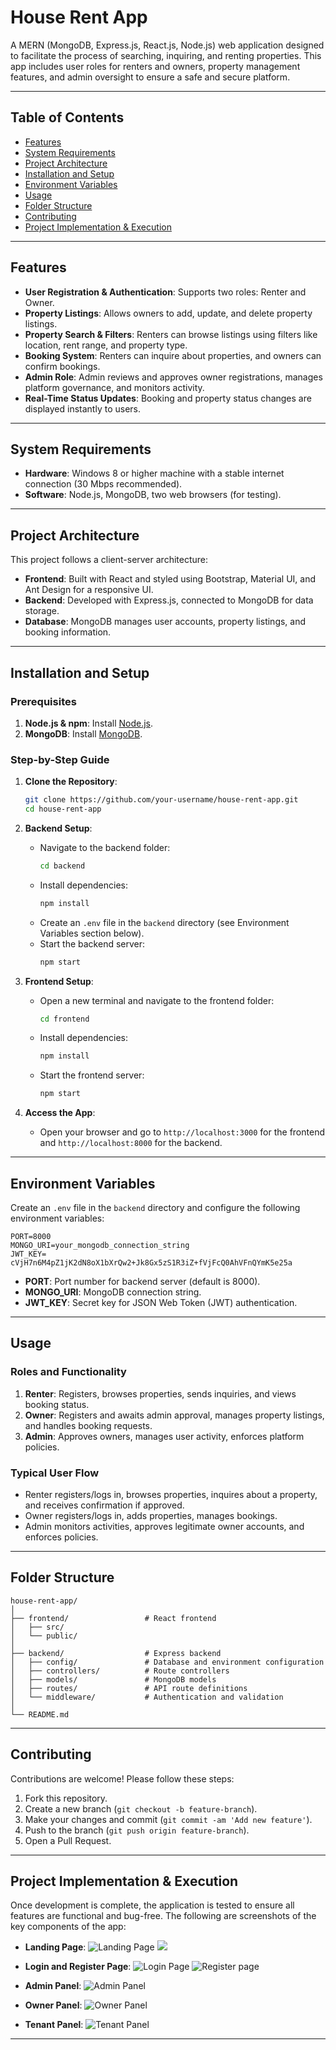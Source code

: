 # House Rent App

A MERN (MongoDB, Express.js, React.js, Node.js) web application designed to facilitate the process of searching, inquiring, and renting properties. This app includes user roles for renters and owners, property management features, and admin oversight to ensure a safe and secure platform.

---

## Table of Contents

- [Features](#features)
- [System Requirements](#system-requirements)
- [Project Architecture](#project-architecture)
- [Installation and Setup](#installation-and-setup)
- [Environment Variables](#environment-variables)
- [Usage](#usage)
- [Folder Structure](#folder-structure)
- [Contributing](#contributing)
- [Project Implementation & Execution](#project-implementation--execution)

---

## Features

- **User Registration & Authentication**: Supports two roles: Renter and Owner.
- **Property Listings**: Allows owners to add, update, and delete property listings.
- **Property Search & Filters**: Renters can browse listings using filters like location, rent range, and property type.
- **Booking System**: Renters can inquire about properties, and owners can confirm bookings.
- **Admin Role**: Admin reviews and approves owner registrations, manages platform governance, and monitors activity.
- **Real-Time Status Updates**: Booking and property status changes are displayed instantly to users.

---

## System Requirements

- **Hardware**: Windows 8 or higher machine with a stable internet connection (30 Mbps recommended).
- **Software**: Node.js, MongoDB, two web browsers (for testing).

---

## Project Architecture

This project follows a client-server architecture:

- **Frontend**: Built with React and styled using Bootstrap, Material UI, and Ant Design for a responsive UI.
- **Backend**: Developed with Express.js, connected to MongoDB for data storage.
- **Database**: MongoDB manages user accounts, property listings, and booking information.

---

## Installation and Setup

### Prerequisites

1. **Node.js & npm**: Install [Node.js](https://nodejs.org/en/download/).
2. **MongoDB**: Install [MongoDB](https://www.mongodb.com/try/download/community).

### Step-by-Step Guide

1. **Clone the Repository**:
   ```bash
   git clone https://github.com/your-username/house-rent-app.git
   cd house-rent-app
   ```

2. **Backend Setup**:
   - Navigate to the backend folder:
     ```bash
     cd backend
     ```
   - Install dependencies:
     ```bash
     npm install
     ```
   - Create an `.env` file in the `backend` directory (see Environment Variables section below).
   - Start the backend server:
     ```bash
     npm start
     ```

3. **Frontend Setup**:
   - Open a new terminal and navigate to the frontend folder:
     ```bash
     cd frontend
     ```
   - Install dependencies:
     ```bash
     npm install
     ```
   - Start the frontend server:
     ```bash
     npm start
     ```

4. **Access the App**:
   - Open your browser and go to `http://localhost:3000` for the frontend and `http://localhost:8000` for the backend.

---

## Environment Variables

Create an `.env` file in the `backend` directory and configure the following environment variables:

```plaintext
PORT=8000
MONGO_URI=your_mongodb_connection_string
JWT_KEY= cVjH7n6M4pZ1jK2dN8oX1bXrQw2+Jk8Gx5zS1R3iZ+fVjFcQ0AhVFnQYmK5e25a
```

- **PORT**: Port number for backend server (default is 8000).
- **MONGO_URI**: MongoDB connection string.
- **JWT_KEY**: Secret key for JSON Web Token (JWT) authentication.

---

## Usage

### Roles and Functionality

1. **Renter**: Registers, browses properties, sends inquiries, and views booking status.
2. **Owner**: Registers and awaits admin approval, manages property listings, and handles booking requests.
3. **Admin**: Approves owners, manages user activity, enforces platform policies.

### Typical User Flow

- Renter registers/logs in, browses properties, inquires about a property, and receives confirmation if approved.
- Owner registers/logs in, adds properties, manages bookings.
- Admin monitors activities, approves legitimate owner accounts, and enforces policies.

---

## Folder Structure

```plaintext
house-rent-app/
│
├── frontend/                 # React frontend
│   ├── src/
│   └── public/
│
├── backend/                  # Express backend
│   ├── config/               # Database and environment configuration
│   ├── controllers/          # Route controllers
│   ├── models/               # MongoDB models
│   ├── routes/               # API route definitions
│   └── middleware/           # Authentication and validation
│
└── README.md
```

---

## Contributing

Contributions are welcome! Please follow these steps:

1. Fork this repository.
2. Create a new branch (`git checkout -b feature-branch`).
3. Make your changes and commit (`git commit -am 'Add new feature'`).
4. Push to the branch (`git push origin feature-branch`).
5. Open a Pull Request.

---
## Project Implementation & Execution

Once development is complete, the application is tested to ensure all features are functional and bug-free. The following are screenshots of the key components of the app:

- **Landing Page**:
  ![Landing Page](images/landingpage.png)
  ![](images/landingimg.png)

- **Login and Register Page**:
  ![Login Page](images/login.png)
  ![Register page](images/register.png)

- **Admin Panel**:
  ![Admin Panel](images/admin.png)

- **Owner Panel**:
  ![Owner Panel](images/owner.png)

- **Tenant Panel**:
  ![Tenant Panel](images/tenant.png)
---

